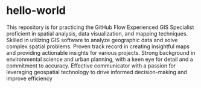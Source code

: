 # hello-world
This repository is for practicing the GitHub Flow
Experienced GIS Specialist proficient in spatial analysis, data visualization, and mapping techniques. Skilled in utilizing GIS software to analyze geographic data and solve complex spatial problems. Proven track record in creating insightful maps and providing actionable insights for various projects. Strong background in environmental science and urban planning, with a keen eye for detail and a commitment to accuracy. Effective communicator with a passion for leveraging geospatial technology to drive informed decision-making and improve efficiency

